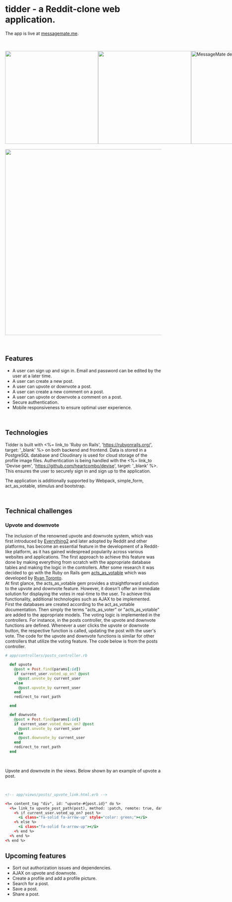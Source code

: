 <base target="_blank">

# tidder - a Reddit-clone web application.

The app is live at [messagemate.me](https://www.tidder.eu).

</br>
</br>
<div style="display: flex;">
  <img
    src="https://user-images.githubusercontent.com/108831121/215315086-6bec3102-2c50-441a-a5b1-2ec071d5eaee.png"
    width="300"
    height="auto">
  <img
    src="https://user-images.githubusercontent.com/108831121/215315089-bee8cac9-edbe-49c4-aac7-64e01657c5a7.png"
    width="300"
    height="auto">
  <a
    href="https://vimeo.com/798677053"
    title="tidder demo"
    target="_blank"
   >
    <img
      src="https://user-images.githubusercontent.com/108831121/218423865-8169d956-f8fc-4910-94c7-74b38967d6b2.png"
      alt="MessageMate demo"
      width="300"
    />
  </a>

</div>
</br>
<div>
  <img src="https://user-images.githubusercontent.com/108831121/215315281-a16534b2-b757-43c2-a592-8fd72bf2cc23.png" width="600" height="auto">
</div>
</br>
</br>

## Features
- A user can sign up and sign in. Email and password can be edited by the user at a later time.
- A user can create a new post.
- A user can upvote or downvote a post.
- A user can create a new comment on a post.
- A user can upvote or downvote a comment on a post.
- Secure authentication.
- Mobile responsiveness to ensure optimal user experience.

</br>

## Technologies
Tidder is built with <%= link_to 'Ruby on Rails', 'https://rubyonrails.org/', target: '_blank' %> on both backend and frontend.
Data is stored in a PostgreSQL database and Cloudinary is used for cloud storage of the profile image files. Authentication is being
handled with the <%= link_to 'Devise gem', 'https://github.com/heartcombo/devise', target: '_blank' %>. This ensures the user to
securely sign in and sign up to the application.

The application is additionally supported by Webpack, simple_form, act_as_votable, stimulus and bootstrap.

</br>

## Technical challenges
### Upvote and downvote
The inclusion of the renowned upvote and downvote system, which was first introduced by [Everything2](https://everything2.com/title/An+Introduction+to+Everything2) and later adopted by Reddit and other platforms, has become an essential feature in the development of a Reddit-like platform, as it has gained widespread popularity across various websites and applications. The first approach to achieve this feature was done by making everything from scratch with the appropriate database tables and making the logic in the controllers. After some research it was decided to go with the Ruby on Rails gem [acts_as_votable](https://github.com/ryanto/acts_as_votable) which was developed by [Ryan Toronto](https://github.com/ryanto).
</br>
At first glance, the acts_as_votable gem provides a straightforward solution to the upvote and downvote feature. However, it doesn't offer an immediate solution for displaying the votes in real-time to the user. To achieve this functionality, additional technologies such as AJAX  to be implemented.
</br>
First the databases are created according to the act_as_votable documentation. Then simply the terms "acts_as_voter" or "acts_as_votable" are added to the appropriate models. The voting logic is implemented in the controllers. For instance, in the posts controller, the upvote and downvote functions are defined. Whenever a user clicks the upvote or downvote button, the respective function is called, updating the post with the user's vote. The code for the upvote and downvote functions is similar for other controllers that utilize the voting feature. The code below is from the posts controller.

```.rb
# app/controllers/posts_controller.rb

  def upvote
    @post = Post.find(params[:id])
    if current_user.voted_up_on? @post
      @post.unvote_by current_user
    else
      @post.upvote_by current_user
    end
    redirect_to root_path

  end

  def downvote
    @post = Post.find(params[:id])
    if current_user.voted_down_on? @post
      @post.unvote_by current_user
    else
      @post.downvote_by current_user
    end
    redirect_to root_path
  end
```

</br>

Upvote and downvote in the views. Below shown by an example of upvote a post.

</br>

```.html
<!-- app/views/posts/_upvote_link.html.erb -->

<%= content_tag "div", id: "upvote-#{post.id}" do %>
  <%= link_to upvote_post_path(post), method: :patch, remote: true, data: { disable_with: "voting..." } do %>
    <% if current_user.voted_up_on? post %>
      <i class="fa-solid fa-arrow-up" style="color: green;"></i>
    <% else %>
      <i class="fa-solid fa-arrow-up"></i>
    <% end %>
  <% end %>
<% end %>
```

## Upcoming features
- Sort out authorization issues and dependencies.
- AJAX on upvote and downvote.
- Create a profile and add a profile picture.
- Search for a post.
- Save a post.
- Share a post.
